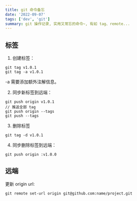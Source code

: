 ```yaml
---
title: git 命令备忘
date: '2022-09-07'
tags: ['dev', 'git']
summary: git 操作记录, 实用又常忘的命令~, 有如 tag、remote...
---
```


## 标签

1. 创建标签：

```shell
git tag v1.0.1
git tag -a v1.0.1
```

-a 需要添加额外注解信息。

2. 同步新标签到远端：

```shell
git push origin v1.0.1
// 推送全部 tag
git push origin --tags
git push --tags
```

3. 删除标签

```
git tag -d v1.0.1
```

4. 同步删除标签到远端：

```shell
git push origin :v1.0.0
```

## 远端

更新 origin url:

```shell
git remote set-url origin git@github.com:name/project.git
```
